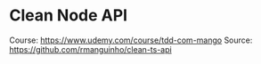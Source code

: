 # Clean Node API

Course: https://www.udemy.com/course/tdd-com-mango
Source: https://github.com/rmanguinho/clean-ts-api

